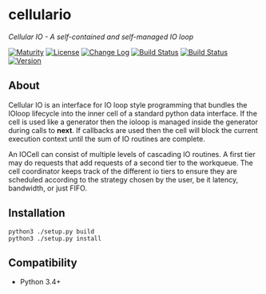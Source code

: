 cellulario
===========

_*Cellular IO - A self-contained and self-managed IO loop*_

[![Maturity](https://img.shields.io/pypi/status/cellulario.svg)](https://pypi.python.org/pypi/cellulario)
[![License](https://img.shields.io/pypi/l/cellulario.svg)](https://pypi.python.org/pypi/cellulario)
[![Change Log](https://img.shields.io/badge/change-log-blue.svg)](https://github.com/mayfield/cellulario/blob/master/CHANGELOG.md)
[![Build Status](https://semaphoreci.com/api/v1/projects/a1b17c52-185a-4cc6-ad28-d7f5883bca42/533645/shields_badge.svg)](https://semaphoreci.com/mayfield/cellulario)
[![Build Status](https://semaphoreci.com/api/v1/projects/3a285086-d1cf-4585-97ec-6b96e707b0c9/595977/shields_badge.svg)](https://semaphoreci.com/mayfield/cellulario)
[![Version](https://img.shields.io/pypi/v/cellulario.svg)](https://pypi.python.org/pypi/cellulario)

About
--------

Cellular IO is an interface for IO loop style programming that bundles the IOloop
lifecycle into the inner cell of a standard python data interface.  If the cell
is used like a generator then the ioloop is managed inside the generator during
calls to __next__.  If callbacks are used then the cell will block the current
execution context until the sum of IO routines are complete.

An IOCell can consist of multiple levels of cascading IO routines.  A first tier
may do requests that add requests of a second tier to the workqueue.  The cell
coordinator keeps track of the different io tiers to ensure they are scheduled
according to the strategy chosen by the user, be it latency, bandwidth, or just
FIFO.


Installation
--------

    python3 ./setup.py build
    python3 ./setup.py install


Compatibility
--------

* Python 3.4+
